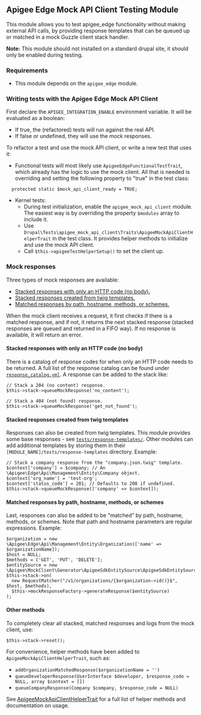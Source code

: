 Apigee Edge Mock API Client Testing Module
---

This module allows you to test apigee_edge functionality without making external API calls, by providing response templates
that can be queued up or matched in a mock Guzzle client stack handler.

**Note:** This module should not installed on a standard drupal site, it should only be enabled during testing.

### Requirements

* This module depends on the `apigee_edge` module.

### Writing tests with the Apigee Edge Mock API Client

First declare the `APIGEE_INTEGRATION_ENABLE` environment variable. It will be evaluated as a boolean:
  - If true, the (refactored) tests will run against the real API.
  - If false or undefined, they will use the mock responses.

To refactor a test and use the mock API client, or write a new test that uses it:

* Functional tests will most likely use `ApigeeEdgeFunctionalTestTrait`, which already has the logic to use the mock
client. All that is needed is overriding and setting the following property to "true" in the test class:

```
  protected static $mock_api_client_ready = TRUE;
```

* Kernel tests:
  -  During test initialization, enable the `apigee_mock_api_client` module. The easiest way is by overriding the
  property `$modules` array to include it.
  - Use `Drupal\Tests\apigee_mock_api_client\Traits\ApigeeMockApiClientHelperTrait` in the test class. It provides
  helper methods to initialize and use the mock API client.
  - Call `$this->apigeeTestHelperSetup()` to set the client up.

### Mock responses

Three types of mock responses are available:

- [Stacked responses with only an HTTP code (no body).](#stacked-responses-with-only-an-http-code-no-body)
- [Stacked responses created from twig templates.](#stacked-responses-created-from-twig-templates)
- [Matched responses by path, hostname, methods, or schemes.](#matched-responses-by-path-hostname-methods-or-schemes)

When the mock client receives a request, it first checks if there is a matched response, and if not, it returns the next
stacked response (stacked responses are queued and returned in a FIFO way). If no response is available, it will return
an error.

#### Stacked responses with only an HTTP code (no body)

There is a catalog of response codes for when only an HTTP code needs to be returned. A full list of the response
catalog can be found under [`response_catalog.yml`](response_catalog.yml).
A response can be added to the stack like:

```
// Stack a 204 (no content) response.
$this->stack->queueMockResponse('no_content');

// Stack a 404 (not found) response.
$this->stack->queueMockResponse('get_not_found');
```

#### Stacked responses created from twig templates

Responses can also be created from twig templates. This module provides some base responses - see [`tests/response-templates/`](tests/response-templates/).
Other modules can add additional templates by storing them in their `[MODULE_NAME]/tests/response-templates` directory.
Example:

```
// Stack a company response from the "company.json.twig" template.
$context['company'] = $company; // An \Apigee\Edge\Api\Management\Entity\Company object.
$context['org_name'] = 'test-org';
$context['status_code'] = 201; // Defaults to 200 if undefined.
$this->stack->queueMockResponse(['company' => $context]);
```

#### Matched responses by path, hostname, methods, or schemes

Last, responses can also be added to be "matched" by path, hostname, methods, or schemes. Note that path and hostname
parameters are regular expressions. Example:

```
$organization = new \Apigee\Edge\Api\Management\Entity\Organization(['name' => $organizationName]);
$host = NULL;
$methods = ['GET', 'PUT', 'DELETE'];
$entitySource = new \Apigee\MockClient\Generator\ApigeeSdkEntitySource\ApigeeSdkEntitySource($organization);
$this->stack->on(
  new RequestMatcher("/v1/organizations/{$organization->id()}$", $host, $methods),
  $this->mockResponseFactory->generateResponse($entitySource)
);
```

#### Other methods

To completely clear all stacked, matched responses and logs from the mock client, use:

```
$this->stack->reset();
```

For convenience, helper methods have been added to `ApigeeMockApiClientHelperTrait`, such as:

- `addOrganizationMatchedResponse($organizationName = '')`
- `queueDeveloperResponse(UserInterface $developer, $response_code = NULL, array $context = [])`
- `queueCompanyResponse(Company $company, $response_code = NULL)`

See [ApigeeMockApiClientHelperTrait](tests/src/Traits/ApigeeMockApiClientHelperTrait.php) for a full list of helper
methods and documentation on usage.

